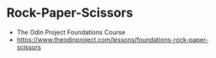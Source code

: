 # Rock-Paper-Scissors
- The Odin Project Foundations Course
- https://www.theodinproject.com/lessons/foundations-rock-paper-scissors
